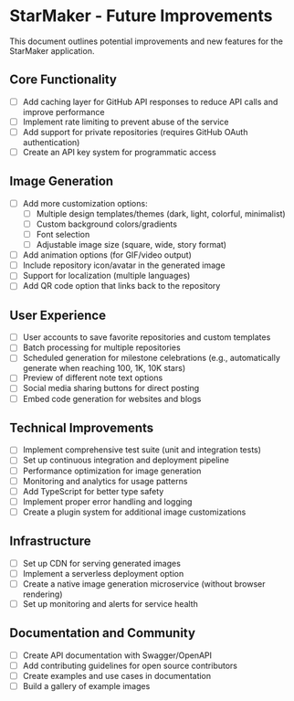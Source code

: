 # StarMaker - Future Improvements

This document outlines potential improvements and new features for the StarMaker application.

## Core Functionality

- [ ] Add caching layer for GitHub API responses to reduce API calls and improve performance
- [ ] Implement rate limiting to prevent abuse of the service
- [ ] Add support for private repositories (requires GitHub OAuth authentication)
- [ ] Create an API key system for programmatic access

## Image Generation

- [ ] Add more customization options:
  - [ ] Multiple design templates/themes (dark, light, colorful, minimalist)
  - [ ] Custom background colors/gradients
  - [ ] Font selection
  - [ ] Adjustable image size (square, wide, story format)
- [ ] Add animation options (for GIF/video output)
- [ ] Include repository icon/avatar in the generated image
- [ ] Support for localization (multiple languages)
- [ ] Add QR code option that links back to the repository

## User Experience

- [ ] User accounts to save favorite repositories and custom templates
- [ ] Batch processing for multiple repositories
- [ ] Scheduled generation for milestone celebrations (e.g., automatically generate when reaching 100, 1K, 10K stars)
- [ ] Preview of different note text options
- [ ] Social media sharing buttons for direct posting
- [ ] Embed code generation for websites and blogs

## Technical Improvements

- [ ] Implement comprehensive test suite (unit and integration tests)
- [ ] Set up continuous integration and deployment pipeline
- [ ] Performance optimization for image generation
- [ ] Monitoring and analytics for usage patterns
- [ ] Add TypeScript for better type safety
- [ ] Implement proper error handling and logging
- [ ] Create a plugin system for additional image customizations

## Infrastructure

- [ ] Set up CDN for serving generated images
- [ ] Implement a serverless deployment option
- [ ] Create a native image generation microservice (without browser rendering)
- [ ] Set up monitoring and alerts for service health

## Documentation and Community

- [ ] Create API documentation with Swagger/OpenAPI
- [ ] Add contributing guidelines for open source contributors
- [ ] Create examples and use cases in documentation
- [ ] Build a gallery of example images